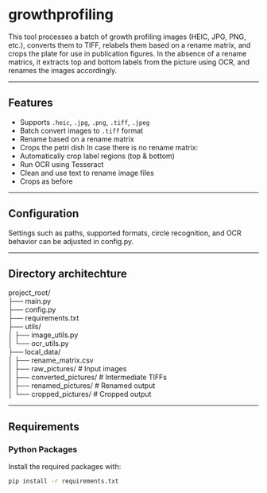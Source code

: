 # growthprofiling

This tool processes a batch of growth profiling images (HEIC, JPG, PNG, etc.), converts them to TIFF, relabels them based on a rename matrix, and crops the plate for use in publication figures. In the absence of a rename matrics, it extracts top and bottom labels from the picture using OCR, and renames the images accordingly.

---

## Features

- Supports `.heic`, `.jpg`, `.png`, `.tiff`, `.jpeg`
- Batch convert images to `.tiff` format
- Rename based on a rename matrix
- Crops the petri dish
In case there is no rename matrix:
- Automatically crop label regions (top & bottom)
- Run OCR using Tesseract
- Clean and use text to rename image files
- Crops as before

---

## Configuration

Settings such as paths, supported formats, circle recognition, and OCR behavior can be adjusted in config.py.

---

## Directory architechture

project_root/  
├── main.py  
├── config.py  
├── requirements.txt  
├── utils/  
│   ├── image_utils.py  
│   └── ocr_utils.py  
├── local_data/  
│   ├── rename_matrix.csv   
│   ├── raw_pictures/          # Input images  
│   ├── converted_pictures/    # Intermediate TIFFs  
│   ├── renamed_pictures/      # Renamed output  
│   └── cropped_pictures/      # Cropped output  

---

## Requirements

### Python Packages

Install the required packages with:

```bash
pip install -r requirements.txt
